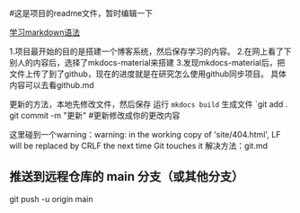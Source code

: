 #这是项目的readme文件，暂时编辑一下

[学习markdown语法][def]

1.项目最开始的目的是搭建一个博客系统，然后保存学习的内容。
2.在网上看了下别人的内容后，选择了mkdocs-material来搭建
3.发现mkdocs-material后，把文件上传了到了github，现在的进度就是在研究怎么使用github同步项目。
具体内容可以去看github.md

更新的方法，本地先修改文件，然后保存
运行
`mkdocs build`
生成文件
`git add .
git commit -m "更新" #更新修改成你的更改内容


这里碰到一个warning：warning: in the working copy of 'site/404.html', LF will be replaced by CRLF the next time Git touches it
解决方法：git.md

## 推送到远程仓库的 main 分支（或其他分支）
git push -u origin main


[def]: https://markdown.com.cn/